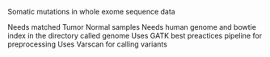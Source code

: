 Somatic mutations in whole exome sequence data 

Needs matched Tumor Normal samples
Needs human genome and bowtie index in the directory called genome 
Uses GATK best preactices pipeline for preprocessing
Uses Varscan for calling variants
